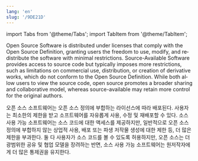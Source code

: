 ```yaml
---
lang: 'en'
slug: '/9DE21D'
---
```


import Tabs from '@theme/Tabs';
import TabItem from '@theme/TabItem';

<Tabs groupId='lang' queryString>
<TabItem value='en' label='English 🇺🇸' lang='en-US' default>
<div lang='en-US'>

Open Source Software is distributed under licenses that comply with the Open Source Definition, granting users the freedom to use, modify, and redistribute the software with minimal restrictions. Source-Available Software provides access to source code but typically imposes more restrictions, such as limitations on commercial use, distribution, or creation of derivative works, which do not conform to the Open Source Definition. While both allow users to view the source code, open source promotes a broader sharing and collaborative model, whereas source-available may retain more control for the original authors.

</div>
</TabItem>
<TabItem value='ko' label='한국어 🇰🇷' lang='ko-KR'>
<div lang='ko-KR'>

오픈 소스 소프트웨어는 오픈 소스 정의에 부합하는 라이선스에 따라 배포된다.
사용자는 최소한의 제한을 받고 소프트웨어를 자유롭게 사용, 수정 및 재배포할 수 있다.
소스 사용 가능 소프트웨어는 소스 코드에 대한 액세스를 제공하지만,
일반적으로 오픈 소스 정의에 부합하지 않는 상업적 사용, 배포 또는 파생 저작물 생성에 대한 제한 등,
더 많은 제한을 부과한다.
둘 다 사용자가 소스 코드를 볼 수 있도록 허용하지만,
오픈 소스는 더 광범위한 공유 및 협업 모델을 장려하는 반면,
소스 사용 가능 소프트웨어는 원저작자에게 더 많은 통제권을 유지한다.

</div>
</TabItem>
</Tabs>
